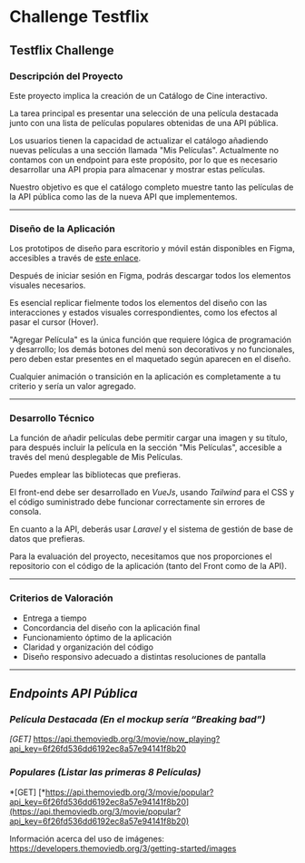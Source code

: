 # Challenge Testflix

## Testflix Challenge
### Descripción del Proyecto

Este proyecto implica la creación de un Catálogo de Cine interactivo.

La tarea principal es presentar una selección de una película destacada junto con una lista de películas populares obtenidas de una API pública.

Los usuarios tienen la capacidad de actualizar el catálogo añadiendo nuevas películas a una sección llamada "Mis Películas". Actualmente no contamos con un endpoint para este propósito, por lo que es necesario desarrollar una API propia para almacenar y mostrar estas películas.

Nuestro objetivo es que el catálogo completo muestre tanto las películas de la API pública como las de la nueva API que implementemos.

---

### Diseño de la Aplicación
Los prototipos de diseño para escritorio y móvil están disponibles en Figma, accesibles a través de [este enlace](https://www.figma.com/file/SMFjic1EI4T29DcWqmbVfj/Testflix-Challenge?type=design&node-id=0-1&mode=design&t=uMAJLjC590RYVxIv-0).

Después de iniciar sesión en Figma, podrás descargar todos los elementos visuales necesarios.

Es esencial replicar fielmente todos los elementos del diseño con las interacciones y estados visuales correspondientes, como los efectos al pasar el cursor (Hover).

"Agregar Película" es la única función que requiere lógica de programación y desarrollo; los demás botones del menú son decorativos y no funcionales, pero deben estar presentes en el maquetado según aparecen en el diseño.

Cualquier animación o transición en la aplicación es completamente a tu criterio y sería un valor agregado.

---

### Desarrollo Técnico
La función de añadir películas debe permitir cargar una imagen y su título, para después incluir la película en la sección "Mis Películas", accesible a través del menú desplegable de Mis Películas.

Puedes emplear las bibliotecas que prefieras.

El front-end debe ser desarrollado en *VueJs*, usando *Tailwind* para el CSS y el código suministrado debe funcionar correctamente sin errores de consola.

En cuanto a la API, deberás usar *Laravel* y el sistema de gestión de base de datos que prefieras.

Para la evaluación del proyecto, necesitamos que nos proporciones el repositorio con el código de la aplicación (tanto del Front como de la API).

---

### Criterios de Valoración

- Entrega a tiempo
- Concordancia del diseño con la aplicación final
- Funcionamiento óptimo de la aplicación
- Claridad y organización del código
- Diseño responsivo adecuado a distintas resoluciones de pantalla

***

## *Endpoints API Pública*

### *Película Destacada (En el mockup sería “Breaking bad”)*

*[GET]* https://api.themoviedb.org/3/movie/now_playing?api_key=6f26fd536dd6192ec8a57e94141f8b20

### *Populares (Listar las primeras 8 Películas)*

*[GET] [*https://api.themoviedb.org/3/movie/popular?api_key=6f26fd536dd6192ec8a57e94141f8b20](https://api.themoviedb.org/3/movie/popular?api_key=6f26fd536dd6192ec8a57e94141f8b20)

Información acerca del uso de imágenes: https://developers.themoviedb.org/3/getting-started/images

